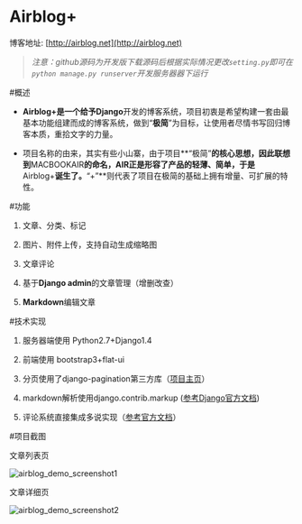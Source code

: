 Airblog+
========
博客地址: [http://airblog.net](http://airblog.net)

>*注意：github源码为开发版下载源码后根据实际情况更改`setting.py`即可在`python manage.py runserver`开发服务器器下运行*

#概述
- **Airblog+**是一个给予**Django**开发的博客系统，项目初衷是希望构建一套由最基本功能组建而成的博客系统，做到“**极简**”为目标，让使用者尽情书写回归博客本质，重拾文字的力量。

- 项目名称的由来，其实有些小山寨，由于项目**“极简”**的核心思想，因此联想到**MACBOOKAIR**的命名，**AIR**正是形容了产品的轻薄、简单，于是**Airblog+**诞生了。**“+”**则代表了项目在极简的基础上拥有增量、可扩展的特性。

#功能

1. 文章、分类、标记

2. 图片、附件上传，支持自动生成缩略图

3. 文章评论

4. 基于**Django admin**的文章管理（增删改查）

5. **Markdown**编辑文章

#技术实现

1. 服务器端使用 Python2.7+Django1.4

2. 前端使用 bootstrap3+flat-ui

3. 分页使用了django-pagination第三方库（[项目主页](https://github.com/ericflo/django-pagination/)）

4. markdown解析使用django.contrib.markup ([参考Django官方文档](https://docs.djangoproject.com/en/1.4/ref/contrib/markup/))
5. 评论系统直接集成多说实现（[参考官方文档](http://dev.duoshuo.com/python-sdk)）

#项目截图

文章列表页

![airblog_demo_screenshot1](https://github.com/chenxc86/Airblog/blob/master/Airblog/media/demo_screenshot/airblog_demo_screenshot1.jpg)

文章详细页

![airblog_demo_screenshot2](https://github.com/chenxc86/Airblog/blob/master/Airblog/media/demo_screenshot/airblog_demo_screenshot2.jpg)
